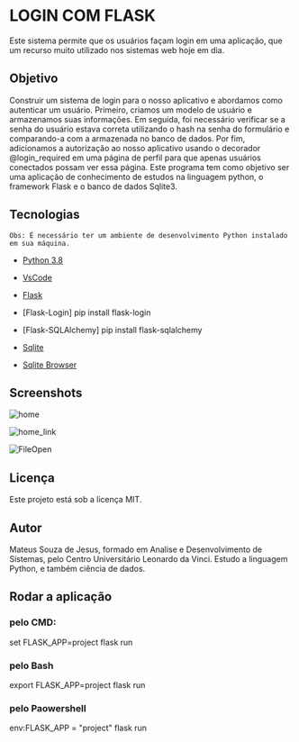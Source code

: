 # LOGIN COM FLASK

Este sistema permite que os usuários façam login em uma aplicação, que um recurso muito utilizado nos sistemas web hoje em dia.


## Objetivo

Construir um sistema de login para o nosso aplicativo e abordamos como autenticar um usuário. Primeiro, criamos um modelo de usuário e armazenamos suas informações. Em seguida, foi necessário verificar se a senha do usuário estava correta utilizando o hash na senha do formulário e comparando-a com a armazenada no banco de dados. Por fim, adicionamos a autorização ao nosso aplicativo usando o decorador @login_required em uma página de perfil para que apenas usuários conectados possam ver essa página.
Este programa tem como objetivo ser uma aplicação de conhecimento de estudos na linguagem python, o framework Flask e o banco de dados Sqlite3.


## Tecnologias

`Obs: É necessário ter um ambiente de desenvolvimento Python instalado em sua máquina.`

- [Python 3.8](https://www.python.org/downloads/)

- [VsCode](https://code.visualstudio.com/download)

- [Flask](https://flask.palletsprojects.com/en/1.1.x/installation/https://flask.palletsprojects.com/en/1.1.x/installation/)

- [Flask-Login] pip install flask-login

- [Flask-SQLAlchemy] pip install flask-sqlalchemy

- [Sqlite](https://www.sqlite.org/download.html)

- [Sqlite Browser](https://sqlitebrowser.org/dl/)




## Screenshots

![home](./screenshots/Home.png)

![home_link](./screenshots/Login.png)

![FileOpen](./screenshots/Singup.png)


## Licença

Este projeto está sob a licença MIT.


## Autor

Mateus Souza de Jesus, formado em Analise e Desenvolvimento de Sistemas, pelo Centro Universitário Leonardo da Vinci. Estudo a linguagem Python, e também ciência de dados.

## Rodar a aplicação

### pelo CMD:
set FLASK_APP=project
flask run

### pelo Bash
export FLASK_APP=project
flask run

### pelo Paowershell
env:FLASK_APP = "project"
flask run